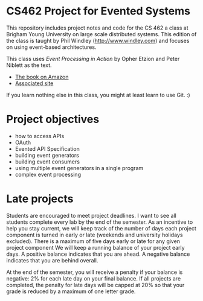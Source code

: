 # CS462 Project for Evented Systems

This repository includes project notes and code for the CS 462 a class at Brigham Young University on large scale distributed systems. This edition of the class is taught by Phil Windley (<http://www.windley.com>) and focuses on using event-based architectures. 

This class uses _Event Processing in Action_ by Opher Etzion and Peter Niblett as the text. 

- [The book on Amazon](http://www.amazon.com/Event-Processing-Action-Opher-Etzion/dp/1935182218)
- [Associated site](http://www.ep-ts.com/content/blogcategory/32/109/)

If you learn nothing else in this class, you might at least learn to use Git. :)

# Project objectives

 - how to access APIs
 - OAuth
 - Evented API Specification
 - building event generators
 - building event consumers
 - using multiple event generators in a single program
 - complex event processing

# Late projects

Students are encouraged to meet project deadlines. I want to see all students complete every lab by the end of the semester. As an incentive to help you stay current, we will keep track of the number of days each project component is turned in early or late (weekends and university holidays excluded). There is a maximum of five days early or late for any given project component  We will keep a running balance of your project early days. A positive balance indicates that you are ahead. A negative balance indicates that you are behind overall. 

At the end of the semester, you will receive a penalty if your balance is negative: 2% for each late day on your final balance. If all projects are completed, the penalty for late days will be capped at 20% so that your grade is reduced by a maximum of one letter grade.
